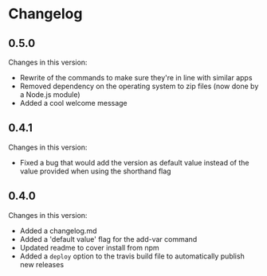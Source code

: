 # Changelog
## 0.5.0
Changes in this version:
* Rewrite of the commands to make sure they're in line with similar apps
* Removed dependency on the operating system to zip files (now done by a Node.js module)
* Added a cool welcome message

## 0.4.1
Changes in this version:
* Fixed a bug that would add the version as default value instead of the value provided when using the shorthand flag

## 0.4.0
Changes in this version:
* Added a changelog.md
* Added a 'default value' flag for the add-var command
* Updated readme to cover install from npm
* Added a `deploy` option to the travis build file to automatically publish new releases

